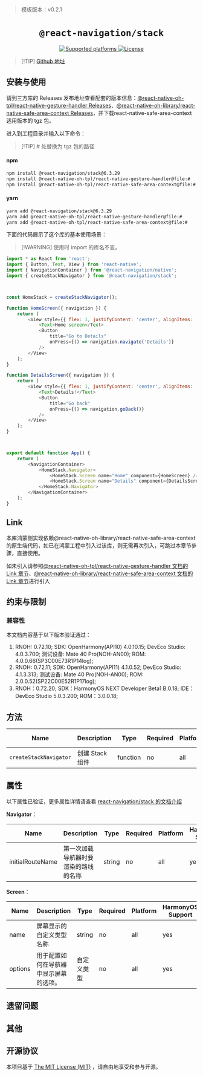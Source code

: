 > 模板版本：v0.2.1

<p align="center">
  <h1 align="center"> <code>@react-navigation/stack</code> </h1>
</p>
<p align="center">
    <a href="https://github.com/react-navigation/react-navigation/tree/6.x/packages/stack">
        <img src="https://img.shields.io/badge/platforms-android%20|%20ios%20|%20harmony%20-lightgrey.svg" alt="Supported platforms" />
    </a>
    <a href="https://github.com/react-navigation/react-navigation/blob/6.x/packages/stack/LICENSE">
        <img src="https://img.shields.io/badge/license-MIT-green.svg" alt="License" />
    </a>
</p>

> [!TIP] [Github 地址](https://github.com/react-navigation/react-navigation/tree/6.x/packages/stack)


## 安装与使用
请到三方库的 Releases 发布地址查看配套的版本信息：[@react-native-oh-tpl/react-native-gesture-handler Releases](https://github.com/react-native-oh-library/react-native-harmony-gesture-handler/releases)、[@react-native-oh-library/react-native-safe-area-context Releases](https://github.com/react-native-oh-library/react-native-safe-area-context/releases)，并下载react-native-safe-area-context适用版本的 tgz 包。

进入到工程目录并输入以下命令：
> [!TIP] # 处替换为 tgz 包的路径
<!-- tabs:start -->

#### **npm**

```bash
npm install @react-navigation/stack@6.3.29
npm install @react-native-oh-tpl/react-native-gesture-handler@file:#
npm install @react-native-oh-tpl/react-native-safe-area-context@file:#
```

#### **yarn**

```bash
yarn add @react-navigation/stack@6.3.29
yarn add @react-native-oh-tpl/react-native-gesture-handler@file:#
yarn add @react-native-oh-tpl/react-native-safe-area-context@file:#
```

<!-- tabs:end -->

下面的代码展示了这个库的基本使用场景：

> [!WARNING] 使用时 import 的库名不变。
```js
import * as React from 'react';
import { Button, Text, View } from 'react-native';
import { NavigationContainer } from '@react-navigation/native';
import { createStackNavigator } from '@react-navigation/stack';



const HomeStack = createStackNavigator();

function HomeScreen({ navigation }) {
    return (
        <View style={{ flex: 1, justifyContent: 'center', alignItems: 'center' }}>
            <Text>Home screen</Text>
            <Button
                title="Go to Details"
                onPress={() => navigation.navigate('Details')}
            />
        </View>
    );
}

function DetailsScreen({ navigation }) {
    return (
        <View style={{ flex: 1, justifyContent: 'center', alignItems: 'center' }}>
            <Text>Details!</Text>
            <Button
                title="Go back"
                onPress={() => navigation.goBack()}
            />
        </View>
    );
}



export default function App() {
    return (
        <NavigationContainer>
            <HomeStack.Navigator>
                <HomeStack.Screen name="Home" component={HomeScreen} />
                <HomeStack.Screen name="Details" component={DetailsScreen} />
            </HomeStack.Navigator>
        </NavigationContainer>
    );
}
```


## Link

本库鸿蒙侧实现依赖@react-native-oh-library/react-native-safe-area-context 的原生端代码，如已在鸿蒙工程中引入过该库，则无需再次引入，可跳过本章节步骤，直接使用。

如未引入请参照[@react-native-oh-tpl/react-native-gesture-handler 文档的 Link 章节](https://gitee.com/react-native-oh-library/usage-docs/blob/master/zh-cn/react-native-gesture-handler.md#link)、[@react-native-oh-library/react-native-safe-area-context 文档的 Link 章节](https://gitee.com/react-native-oh-library/usage-docs/blob/master/zh-cn/react-native-safe-area-context.md#link)进行引入



## 约束与限制
### 兼容性

本文档内容基于以下版本验证通过：

1. RNOH: 0.72.10; SDK: OpenHarmony(API10) 4.0.10.15; DevEco Studio: 4.0.3.700;  测试设备: Mate 40 Pro(NOH-AN00); ROM: 4.0.0.66(SP3C00E73R1P14log); 
2. RNOH: 0.72.11; SDK: OpenHarmony(API11) 4.1.0.52; DevEco Studio: 4.1.3.313;  测试设备: Mate 40 Pro(NOH-AN00); ROM: 2.0.0.52(SP22C00E52R1P17log); 
3. RNOH：0.72.20; SDK：HarmonyOS NEXT Developer Beta1 B.0.18; IDE：DevEco Studio 5.0.3.200; ROM：3.0.0.18;

## 方法

| Name                   | Description     | Type     | Required | Platform | HarmonyOS Support |
| ---------------------- | --------------- | -------- | -------- | -------- | ----------------- |
| `createStackNavigator` | 创建 Stack 组件 | function | no       | all      | yes               |

## 属性

以下属性已验证，更多属性详情请查看 [react-navigation/stack 的文档介绍](https://reactnavigation.org/docs/stack-navigator)

**Navigator**：

| Name             | Description                          | Type   | Required | Platform | HarmonyOS Support |
| ---------------- | ------------------------------------ | ------ | -------- | -------- | ----------------- |
| initialRouteName | 第一次加载导航器时要渲染的路线的名称 | string | no       | all      | yes               |

**Screen**：

| Name    | Description                            | Type       | Required | Platform | HarmonyOS Support |
| ------- | -------------------------------------- | ---------- | -------- | -------- | ----------------- |
| name    | 屏幕显示的 自定义类型名称              | string     | no       | all      | yes               |
| options | 用于配置如何在导航器中显示屏幕的选项。 | 自定义类型 | no       | all      | yes               |

## 遗留问题

## 其他

## 开源协议

本项目基于 [The MIT License (MIT)](https://github.com/react-navigation/react-navigation/blob/6.x/packages/stack/LICENSE) ，请自由地享受和参与开源。
